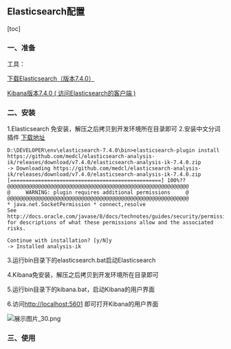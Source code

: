 ## Elasticsearch配置

[toc]

### 一、准备

工具：

 [下载Elasticsearch（版本7.4.0）](https://artifacts.elastic.co/downloads/elasticsearch/elasticsearch-7.4.0-windows-x86_64.zip)

 [Kibana版本7.4.0 ( 访问Elasticsearch的客户端 )](https://artifacts.elastic.co/downloads/kibana/kibana-7.4.0-windows-x86_64.zip)

### 二、安装

1.Elasticsearch 免安装，解压之后拷贝到开发环境所在目录即可
2.安装中文分词插件 [下载地址](https://github.com/medcl/elasticsearch-analysis-ik/releases/download/v7.4.0/elasticsearch-analysis-ik-7.4.0.zip)

```shell
D:\DEVELOPER\env\elasticsearch-7.4.0\bin>elasticsearch-plugin install https://github.com/medcl/elasticsearch-analysis-ik/releases/download/v7.4.0/elasticsearch-analysis-ik-7.4.0.zip
-> Downloading https://github.com/medcl/elasticsearch-analysis-ik/releases/download/v7.4.0/elasticsearch-analysis-ik-7.4.0.zip
[=================================================] 100%??
@@@@@@@@@@@@@@@@@@@@@@@@@@@@@@@@@@@@@@@@@@@@@@@@@@@@@@@@@@@
@     WARNING: plugin requires additional permissions     @
@@@@@@@@@@@@@@@@@@@@@@@@@@@@@@@@@@@@@@@@@@@@@@@@@@@@@@@@@@@
* java.net.SocketPermission * connect,resolve
See http://docs.oracle.com/javase/8/docs/technotes/guides/security/permissions.html
for descriptions of what these permissions allow and the associated risks.

Continue with installation? [y/N]y
-> Installed analysis-ik
```

3.运行bin目录下的elasticsearch.bat启动Elasticsearch 

4.Kibana免安装，解压之后拷贝到开发环境所在目录即可

5.运行bin目录下的kibana.bat，启动Kibana的用户界面 

6.访问[http://localhost:5601](http://localhost:5601/) 即可打开Kibana的用户界面 

 ![展示图片_30.png](E:\WONI\Git\Docs\images\展示图片_30) 

### 三、使用

